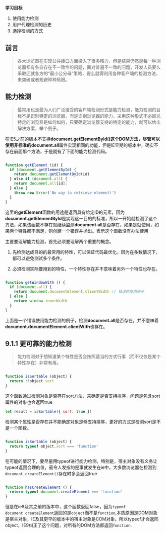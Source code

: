 **学习目标**
1. 使用能力检测
2. 用户代理检测的历史
3. 选择检测的方式

## 前言

> 各大浏览器在实现公共接口方面投入了很多精力，但是结果仍然是每一种浏览器都有各自存在不一致性的问题，面对普遍不一致的问题，开发人员要么采取迁就各方的“最小公分母”策略，要么就得利用各种客户端的检测方法，来突破或者规避种种局限。

## 能力检测

> 最常用也是最为人们广泛接受的客户端检测形式是能力检测，能力检测的目标不是识别特定的浏览器，而是识别浏览器的能力，采用这种形式不必顾忌特定的浏览器是如何如何，只要确定浏览器支持的特定的能力，就可以给出解决方案，举个例子。

在IE5之前的版本不支持**document.getElementById()**这个DOM方法，尽管可以使用非标准的**document.all**属性实现相同的功能，但是IE早期的版本中，确实不存在前面那个方法，于是就有了下面的能力检测代码。

``` javascript

function getElement (id) {
  if (document.getElementById) {
    return document.getElementById(id)
  } else if (document.all) {
    return document.all[id];
  } else {
    throw new Error('No way to retrieve element!')
  }
}

```

这里的**getElement**函数的用途是返回具有给定ID的元素，因为**document.getElementById**是实现这一目的的标准，所以一开始就检测了这个方法，如果该函数不存在就继续监测**document.all**是否存在，如果是就使用，如果两个特性都不满足，则创建一个错误并抛出。表示这个函数没有办法使用

主要要理解能力检测，首先必须要理解两个重要的概念。

1. 先检测达成目的的最常用的特性，可以保证代码最优化。因为在多数情况下，都可以避免测试多个条件。

2. 必须检测实际要用到的特性，一个特性存在并不意味着另外一个特性也存在。

``` javascript

function getWindowWith () {
  if (document.all) {
    return document.documentElement.clientWidth // 错误的使用例子
  } else {
    return window.innerWidth
  }
}


```

上面是一个错误使用能力检测的例子，检测**document.all**是否存在，并不意味着**document.documentElement.clientWith**也存在。

## 9.1.1 更可靠的能力检测

> 能力检测对于想知道某个特性是否会按照适当的方式行事（而不仅仅是某个特性存在）非常有用。

``` javascript

function isSortable (object) {
  return !!object.sort
}

```

这个函数通过检测对象是否存在sort方法，来确定是否支持排序，问题是包含sort属性的对象也会返回true

``` javascript
let result = isSortable({ sort: true })

```

检测某个属性是否存在并不能确定对象是够支持排序，更好的方式是检测sort是不是一个函数。

``` javascript

function isSortable (object) {
  return typeof object.sort === 'function'
}

```

在可能的情况下，要尽量用typeof进行能力检测，特别是，宿主对象没有义务让typeof返回合理的值，最令人发指的是事就发生在ie中，大多数浏览器在检测到`document.createElement()`存在时多会返回true

``` javascript

function hasCreateElement () {
  return typeof document.createElement === 'function'
}


```

但是在ie8及其之前的版本中，这个函数返回false，因为`typeof document.createElement`返回的是`object`而不是`function`,本质原因是DOM对象是宿主对象，IE及其更早的版本中的宿主对象是COM对象，所以typeof才会返回object，IE9纠正了这个问题，对所有的DOM方法都返回`function`.

